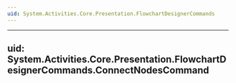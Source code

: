 ```yaml
---
uid: System.Activities.Core.Presentation.FlowchartDesignerCommands
---
```


---
uid: System.Activities.Core.Presentation.FlowchartDesignerCommands.ConnectNodesCommand
---
